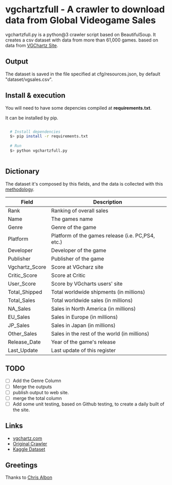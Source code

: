 # vgchartzfull - A crawler to download data from Global Videogame Sales

vgchartzfull.py is a python@3 crawler script based on BeautifulSoup.
It creates a csv dataset with data from more than 61,000 games. based on data from [VGChartz Site](http://www.vgchartz.com/gamedb/).  

## Output

The dataset is saved in the file specified at cfg/resources.json, by default "dataset/vgsales.csv".

## Install & execution

You will need to have some depencies compiled at **requirements.txt**.

It can be installed by pip.

```bash

  # Install dependencies
  $> pip install -r requirements.txt
  
  # Run
  $> python vgchartzfull.py
  

```

## Dictionary

The dataset it's composed by this fields, and the data is collected with this [methodology](https://www.vgchartz.com/methodology.php).

| Field | Description              |
|-------|--------------------------|
| Rank  | Ranking of overall sales |
| Name | The games name |
| Genre | Genre of the game |
| Platform | Platform of the games release (i.e. PC,PS4, etc.) |
| Developer | Developer of the game | 
| Publisher | Publisher of the game |
| Vgchartz_Score | Score at VGcharz site | 
| Critic_Score | Score at Critic | 
| User_Score | Score by VGcharts users' site | 
| Total_Shipped | Total worldwide shipments (in millions) | 
| Total_Sales | Total worldwide sales (in millions) |
| NA_Sales | Sales in North America (in millions) |
| EU_Sales | Sales in Europe (in millions) |
| JP_Sales | Sales in Japan (in millions) |
| Other_Sales | Sales in the rest of the world (in millions) |
| Release_Date | Year of the game's release |
| Last_Update | Last update of this register |

## TODO

- [ ] Add the Genre Column
- [ ] Merge the outputs
- [ ] publish output to web site. 
- [ ] merge the total column
- [ ] Add some unit testing, based on Github testing, to create a daily built of the site. 

## Links

* [vgchartz.com](https://www.vgchartz.com)
* [Original Crawler](https://github.com/GregorUT/vgchartzScrape)
* [Kaggle Dataset](https://www.kaggle.com/gregorut/videogamesales)

## Greetings

Thanks to [Chris Albon](http://chrisalbon.com/python/beautiful_soup_scrape_table.html) 
